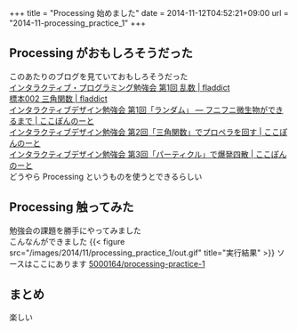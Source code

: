 +++
title = "Processing 始めました"
date = 2014-11-12T04:52:21+09:00
url = "2014-11-processing_practice_1"
+++

## Processing がおもしろそうだった

このあたりのブログを見ていておもしろそうだった  
[インタラクティブ・プログラミング勉強会 第1回 乱数 | fladdict](http://fladdict.net/blog/2014/10/visual-coding-1.html)  
[標本002 三角関数 | fladdict](http://fladdict.net/blog/2014/11/specimen00.html)  
[インタラクティブデザイン勉強会 第1回「ランダム」 — フニフニ微生物ができるまで | ここぽんのーと](http://cocopon.me/blog/?p=4992)  
[インタラクティブデザイン勉強会 第2回「三角関数」でプロペラを回す | ここぽんのーと](http://cocopon.me/blog/?p=5027)  
[インタラクティブデザイン勉強会 第3回「パーティクル」で爆発四散 | ここぽんのーと](http://cocopon.me/blog/?p=5081)  
どうやら Processing というものを使うとできるらしい

## Processing 触ってみた

勉強会の課題を勝手にやってみました  
こんなんができました
{{< figure src="/images/2014/11/processing_practice_1/out.gif" title="実行結果" >}}
ソースはここにあります
[5000164/processing-practice-1](https://github.com/5000164/processing-practice-1)

## まとめ

楽しい
